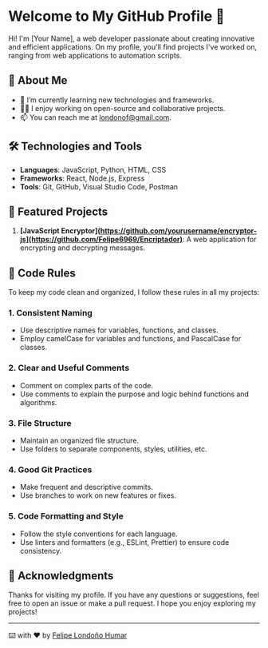 
# Welcome to My GitHub Profile 👋

Hi! I'm [Your Name], a web developer passionate about creating innovative and efficient applications. On my profile, you'll find projects I've worked on, ranging from web applications to automation scripts.

## 🚀 About Me
- 🌱 I’m currently learning new technologies and frameworks.
- 👨‍💻 I enjoy working on open-source and collaborative projects.
- 📫 You can reach me at [londonof@gmail.com](londonof@gmail.com).

## 🛠️ Technologies and Tools
- **Languages**: JavaScript, Python, HTML, CSS
- **Frameworks**: React, Node.js, Express
- **Tools**: Git, GitHub, Visual Studio Code, Postman

## 📁 Featured Projects
1. **[JavaScript Encryptor](https://github.com/yourusername/encryptor-js](https://github.com/Felipe6969/Encriptador)**:  A web application for encrypting and decrypting messages.

## 📝 Code Rules
To keep my code clean and organized, I follow these rules in all my projects:

### 1. Consistent Naming
- Use descriptive names for variables, functions, and classes.
- Employ camelCase for variables and functions, and PascalCase for classes.

### 2. Clear and Useful Comments
- Comment on complex parts of the code.
- Use comments to explain the purpose and logic behind functions and algorithms.

### 3. File Structure
- Maintain an organized file structure.
- Use folders to separate components, styles, utilities, etc.

### 4. Good Git Practices
- Make frequent and descriptive commits.
- Use branches to work on new features or fixes.

### 5. Code Formatting and Style
- Follow the style conventions for each language.
- Use linters and formatters (e.g., ESLint, Prettier) to ensure code consistency.

## 🌟 Acknowledgments
Thanks for visiting my profile. If you have any questions or suggestions, feel free to open an issue or make a pull request. I hope you enjoy exploring my projects!

---

⌨️ with ❤️ by [Felipe Londoño Humar](https://github.com/Felipe6969e)
```
